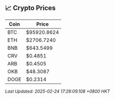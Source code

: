 ## 📈 Crypto Prices

| Coin | Price |
| ---- | ----- |
| BTC | $95920.8624 |
| ETH | $2706.7240 |
| BNB | $643.5499 |
| CRV | $0.4851 |
| ARB | $0.4505 |
| OKB | $48.3087 |
| DOGE | $0.2314 |

_Last Updated: 2025-02-24 17:28:09.108 +0800 HKT_